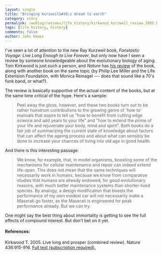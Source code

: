 ```yaml
---
layout: single 
title: "Bringing Kurzweil&#39;s dream to earth" 
category: story
permalink: /weblog/reviews/life_history/kirkwood_kurzweil_review_2005.html
tags: [life history, history] 
comments: false 
author: John Hawks 
---
```



<p>
I've seen a lot of attention to the new Ray Kurzweil book, <i>Fanstastic Voyage: Live Long Enough to Live Forever</i>, but only now have I seen a review by someone knowledgeable about the evolutionary biology of aging. Tom Kirkwood is just such a person, and <i>Nature</i> has <a href="http://www.nature.com/nature/journal/v436/n7053/full/436915a.html">his review</a> of the book, along with another book on the same topic (by Philip Lee Miller and the Life Extension Foundation, with Monica Reinagel --- does that sound like a 70's funk band, or what?). 
</p>

<p>
The review is basically supportive of the actual content of the books, but at the same time critical of the hype. Here's a sample: 
</p>

<blockquote>Peel away the gloss, however, and these two books turn out to be rather humdrum contributions to the growing genre of 'how to' manuals that aspire to tell us "how to benefit from cutting edge science and add years to your life" and "how to extend the prime of your life and rejuvenate your body, mind and spirit". Both books do a fair job of summarizing the current state of knowledge about factors that can affect the ageing process and about what can sensibly be done to increase your chances of living into old age in good health.</blockquote>

<p>
And there is this interesting passage:
</p>

<blockquote>We know, for example, that, in model organisms, boosting some of the mechanisms for cellular maintenance and repair can indeed extend life-span. This does not mean that the same techniques will necessarily work in humans, because we know from comparative studies that humans are already endowed, for good evolutionary reasons, with much better maintenance systems than shorter-lived species. By analogy, a design modification that boosts the performance of my own modest car will not necessarily make a Maserati go faster, as the Maserati is engineered for peak performance already. But we can try.</blockquote>

<p>
One might say the best thing about immortality is getting to see the full effects of compound interest. But don't bet on it yet. 
</p>

<h4>References:</h4>

<p class="cite">Kirkwood T. 2005. Live long and prosper (combined review). Nature 436:915-916. <a href="http://www.nature.com/nature/journal/v436/n7053/full/436915a.html">Full text (subscription required).</a></p>

